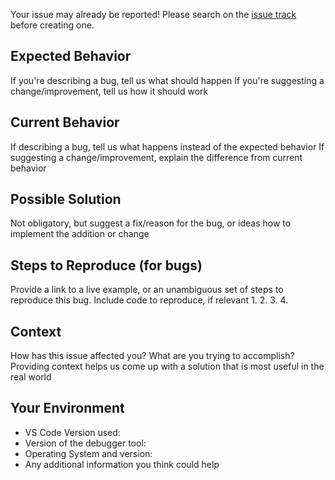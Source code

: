 Your issue may already be reported!
Please search on the [issue track](https://github.com/Unity-Technologies/vscode-unity-debug/issues) before creating one.

## Expected Behavior
If you're describing a bug, tell us what should happen
If you're suggesting a change/improvement, tell us how it should work

## Current Behavior
If describing a bug, tell us what happens instead of the expected behavior
If suggesting a change/improvement, explain the difference from current behavior

## Possible Solution
Not obligatory, but suggest a fix/reason for the bug,
or ideas how to implement the addition or change

## Steps to Reproduce (for bugs)
Provide a link to a live example, or an unambiguous set of steps to
reproduce this bug. Include code to reproduce, if relevant
1.
2.
3.
4.

## Context
How has this issue affected you? What are you trying to accomplish?
Providing context helps us come up with a solution that is most useful in the real world

## Your Environment
* VS Code Version used:
* Version of the debugger tool:
* Operating System and version:
* Any additional information you think could help
